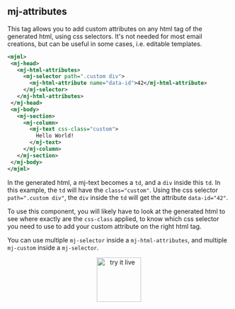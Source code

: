 ## mj-attributes

This tag allows you to add custom attributes on any html tag of the generated html, using css selectors.
It's not needed for most email creations, but can be useful in some cases, i.e. editable templates.

 ```xml
<mjml>
  <mj-head>
    <mj-html-attributes>
      <mj-selector path=".custom div">
        <mj-html-attribute name="data-id">42</mj-html-attribute>
      </mj-selector>
    </mj-html-attributes>
  </mj-head>
  <mj-body>
    <mj-section>
      <mj-column>
        <mj-text css-class="custom">
          Hello World!
        </mj-text>
      </mj-column>
    </mj-section>
  </mj-body>
</mjml>
 ```

In the generated html, a mj-text becomes a `td`, and a `div` inside this `td`. In this example, the `td` will have the `class="custom"`. Using the css selector `path=".custom div"`, the `div` inside the `td` will get the attribute `data-id="42"`.

To use this component, you will likely have to look at the generated html to see where exactly are the `css-class` applied, to know which css selector you need to use to add your custom attribute on the right html tag.

You can use multiple `mj-selector` inside a `mj-html-attributes`, and multiple `mj-custom` inside a `mj-selector`.
  

<p align="center">
  <a href="https://mjml.io/try-it-live/components/head-html-attributes">
    <img width="100px" src="https://mjml.io/assets/img/svg/TRYITLIVE.svg" alt="try it live" />
  </a>
</p>
